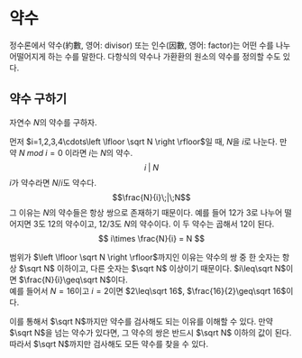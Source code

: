 # 약수
정수론에서 약수(約數, 영어: divisor) 또는 인수(因數, 영어: factor)는 어떤 수를 나누어떨어지게 하는 수를 말한다. 다항식의 약수나 가환환의 원소의 약수를 정의할 수도 있다.

## 약수 구하기
자연수 $N$의 약수를 구하자.

먼저 $i=1,2,3,4\cdots\left \lfloor \sqrt N \right \rfloor$일 때, $N$을 $i$로 나눈다. 만약 $N\;mod\;i = 0$ 이라면 $i$는 $N$의 약수.
$$i\;|\;N$$
$i$가 약수라면 $N/i$도 약수다. 
$$\frac{N}{i}\;|\;N$$
그 이유는 $N$의 약수들은 항상 쌍으로 존재하기 때문이다. 예를 들어 $12$가 $3$로 나누어 떨어지면 $3$도 $12$의 약수이고, $12/3$도 $N$의 약수이다. 이 두 약수는 곱해서 $12$이 된다.
$$
i\times \frac{N}{i} = N
$$

범위가 $\left \lfloor \sqrt N \right \rfloor$까지인 이유는 약수의 쌍 중 한 숫자는 항상 $\sqrt N$ 이하이고, 다른 숫자는 $\sqrt N$ 이상이기 때문이다. $i\leq\sqrt N$이면 $\frac{N}{i}\geq\sqrt N$이다.  
예를 들어서 $N=16$이고 $i=2$이면 $2\leq\sqrt 16$, $\frac{16}{2}\geq\sqrt 16$이다.

이를 통해서 $\sqrt N$까지만 약수를 검사해도 되는 이유를 이해할 수 있다. 만약 $\sqrt N$을 넘는 약수가 있다면, 그 약수의 쌍은 반드시 $\sqrt N$ 이하의 값이 된다. 따라서 $\sqrt N$까지만 검사해도 모든 약수를 찾을 수 있다.